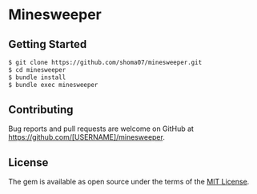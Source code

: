 # Minesweeper

## Getting Started

```sh
$ git clone https://github.com/shoma07/minesweeper.git
$ cd minesweeper
$ bundle install
$ bundle exec minesweeper
```

## Contributing

Bug reports and pull requests are welcome on GitHub at https://github.com/[USERNAME]/minesweeper.

## License

The gem is available as open source under the terms of the [MIT License](https://opensource.org/licenses/MIT).
